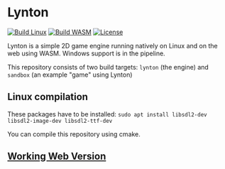 # Lynton

[![Build Linux](https://github.com/christopher-besch/lynton/workflows/Build%20Linux/badge.svg)](https://github.com/christopher-besch/lynton/actions/workflows/build_linux.yml)
[![Build WASM](https://github.com/christopher-besch/lynton/workflows/Build%20WASM/badge.svg)](https://github.com/christopher-besch/lynton/actions/workflows/build_wasm.yml)
[![License](https://img.shields.io/badge/license-MIT-yellow)](https://github.com/christopher-besch/lynton/blob/main/LICENSE)

Lynton is a simple 2D game engine running natively on Linux and on the web using WASM.
Windows support is in the pipeline.

This repository consists of two build targets: `lynton` (the engine) and `sandbox` (an example "game" using Lynton)

## Linux compilation

These packages have to be installed:
`sudo apt install libsdl2-dev libsdl2-image-dev libsdl2-ttf-dev`

You can compile this repository using cmake.

## [Working Web Version](https://christopher-besch.github.io/lynton/sandbox/sandbox.html)
